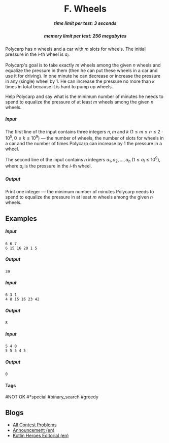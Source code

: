 <h1 style='text-align: center;'> F. Wheels</h1>

<h5 style='text-align: center;'>time limit per test: 3 seconds</h5>
<h5 style='text-align: center;'>memory limit per test: 256 megabytes</h5>

Polycarp has $n$ wheels and a car with $m$ slots for wheels. The initial pressure in the $i$-th wheel is $a_i$.

Polycarp's goal is to take exactly $m$ wheels among the given $n$ wheels and equalize the pressure in them (then he can put these wheels in a car and use it for driving). In one minute he can decrease or increase the pressure in any (single) wheel by $1$. He can increase the pressure no more than $k$ times in total because it is hard to pump up wheels.

Help Polycarp and say what is the minimum number of minutes he needs to spend to equalize the pressure of at least $m$ wheels among the given $n$ wheels.

##### Input

The first line of the input contains three integers $n, m$ and $k$ ($1 \le m \le n \le 2 \cdot 10^5, 0 \le k \le 10^9$) — the number of wheels, the number of slots for wheels in a car and the number of times Polycarp can increase by $1$ the pressure in a wheel.

The second line of the input contains $n$ integers $a_1, a_2, \dots, a_n$ ($1 \le a_i \le 10^9$), where $a_i$ is the pressure in the $i$-th wheel.

##### Output

Print one integer — the minimum number of minutes Polycarp needs to spend to equalize the pressure in at least $m$ wheels among the given $n$ wheels.

## Examples

##### Input


```text
6 6 7
6 15 16 20 1 5
```
##### Output


```text
39
```
##### Input


```text
6 3 1
4 8 15 16 23 42
```
##### Output


```text
8
```
##### Input


```text
5 4 0
5 5 5 4 5
```
##### Output


```text
0
```


#### Tags 

#NOT OK #*special #binary_search #greedy 

## Blogs
- [All Contest Problems](../Kotlin_Heroes:_Episode_1.md)
- [Announcement (en)](../blogs/Announcement_(en).md)
- [Kotlin Heroes Editorial (en)](../blogs/Kotlin_Heroes_Editorial_(en).md)

